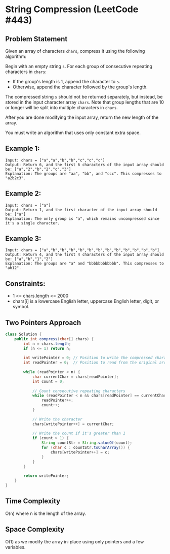 # String Compression (LeetCode #443)

## Problem Statement
Given an array of characters `chars`, compress it using the following algorithm:

Begin with an empty string `s`. For each group of consecutive repeating characters in `chars`:
- If the group's length is 1, append the character to `s`.
- Otherwise, append the character followed by the group's length.

The compressed string `s` should not be returned separately, but instead, be stored in the input character array `chars`. Note that group lengths that are 10 or longer will be split into multiple characters in `chars`.

After you are done modifying the input array, return the new length of the array.

You must write an algorithm that uses only constant extra space.

## Example 1:
```
Input: chars = ["a","a","b","b","c","c","c"]
Output: Return 6, and the first 6 characters of the input array should be: ["a","2","b","2","c","3"]
Explanation: The groups are "aa", "bb", and "ccc". This compresses to "a2b2c3".
```

## Example 2:
```
Input: chars = ["a"]
Output: Return 1, and the first character of the input array should be: ["a"]
Explanation: The only group is "a", which remains uncompressed since it's a single character.
```

## Example 3:
```
Input: chars = ["a","b","b","b","b","b","b","b","b","b","b","b","b"]
Output: Return 4, and the first 4 characters of the input array should be: ["a","b","1","2"]
Explanation: The groups are "a" and "bbbbbbbbbbbb". This compresses to "ab12".
```

## Constraints:
- 1 <= chars.length <= 2000
- chars[i] is a lowercase English letter, uppercase English letter, digit, or symbol.

## Two Pointers Approach
```java
class Solution {
    public int compress(char[] chars) {
        int n = chars.length;
        if (n <= 1) return n;
        
        int writePointer = 0; // Position to write the compressed characters
        int readPointer = 0;  // Position to read from the original array
        
        while (readPointer < n) {
            char currentChar = chars[readPointer];
            int count = 0;
            
            // Count consecutive repeating characters
            while (readPointer < n && chars[readPointer] == currentChar) {
                readPointer++;
                count++;
            }
            
            // Write the character
            chars[writePointer++] = currentChar;
            
            // Write the count if it's greater than 1
            if (count > 1) {
                String countStr = String.valueOf(count);
                for (char c : countStr.toCharArray()) {
                    chars[writePointer++] = c;
                }
            }
        }
        
        return writePointer;
    }
}
```

## Time Complexity
O(n) where n is the length of the array.

## Space Complexity
O(1) as we modify the array in-place using only pointers and a few variables.
